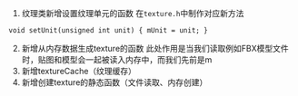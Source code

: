 1. 纹理类新增设置纹理单元的函数
在`texture.h`中制作对应新方法
```
void setUnit(unsigned int unit) { mUnit = unit; }
```
2. 新增从内存数据生成texture的函数
此处作用是当我们读取例如FBX模型文件时，贴图和模型会一起被读入内存中，而我们先前是m
3. 新增textureCache（纹理缓存）
4. 新增创建texture的静态函数（文件读取、内存创建）
<!--stackedit_data:
eyJoaXN0b3J5IjpbLTE4NjQzMTUyNDIsNjk4MTE3OTc1LC0zMD
c0MzY3NTFdfQ==
-->